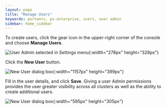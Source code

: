```yaml
---
layout: page
title: "Manage Users"
keywords: portworx, px-enterprise, users, user admin
sidebar: home_sidebar
---
```

To create users, click the gear icon in the upper-right corner of the console and choose **Manage Users**.

![User Admin selected in Settings menu](images/settings-user-admin-updated.png "User Admin selected in Settings menu"){:width="278px" height="328px"}

Click the **New User** button. 

![New User dialog box](images/settings-new-user-updated.png "New User dialog box"){:width="1157px" height="399px"}

Fill in the user details, and click **Save**. Giving a user Admin permissions provides the user greater visibility across all clusters as well as the ability to create additional users.

![New User dialog box](images/settings-new-user-creation.png "New User dialog box"){:width="595px" height="305px"}

